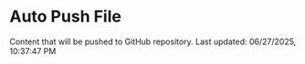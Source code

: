 # Auto Push File

Content that will be pushed to GitHub repository.
Last updated: 06/27/2025, 10:37:47 PM